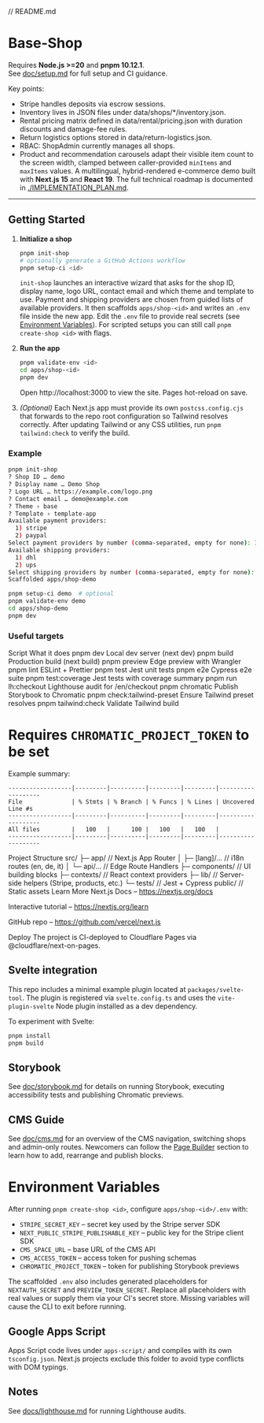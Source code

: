 // README.md

# Base-Shop

Requires **Node.js >=20** and **pnpm 10.12.1**.  
See [doc/setup.md](doc/setup.md) for full setup and CI guidance.

Key points:

- Stripe handles deposits via escrow sessions.
- Inventory lives in JSON files under data/shops/\*/inventory.json.
- Rental pricing matrix defined in data/rental/pricing.json with duration discounts and damage-fee rules.
- Return logistics options stored in data/return-logistics.json.
- RBAC: ShopAdmin currently manages all shops.
- Product and recommendation carousels adapt their visible item count to the screen width, clamped between caller-provided `minItems` and `maxItems` values.
  A multilingual, hybrid-rendered e-commerce demo built with **Next.js 15** and **React 19**.
  The full technical roadmap is documented in [./IMPLEMENTATION_PLAN.md](./IMPLEMENTATION_PLAN.md).

---

## Getting Started

1. **Initialize a shop**

   ```bash
   pnpm init-shop
   # optionally generate a GitHub Actions workflow
   pnpm setup-ci <id>
   ```

   `init-shop` launches an interactive wizard that asks for the shop ID, display name, logo URL,
   contact email and which theme and template to use. Payment and shipping providers are chosen
   from guided lists of available providers. It then
   scaffolds `apps/shop-<id>` and writes an `.env` file inside the new app. Edit the `.env` file to
   provide real secrets (see [Environment Variables](#environment-variables)). For scripted
   setups you can still call `pnpm create-shop <id>` with flags.

2. **Run the app**

   ```bash
   pnpm validate-env <id>
   cd apps/shop-<id>
   pnpm dev
   ```

   Open http://localhost:3000 to view the site. Pages hot-reload on save.

3. _(Optional)_ Each Next.js app must provide its own `postcss.config.cjs` that forwards to the repo root configuration so Tailwind resolves correctly. After updating Tailwind or any CSS utilities, run `pnpm tailwind:check` to verify the build.

### Example

```bash
pnpm init-shop
? Shop ID … demo
? Display name … Demo Shop
? Logo URL … https://example.com/logo.png
? Contact email … demo@example.com
? Theme › base
? Template › template-app
Available payment providers:
  1) stripe
  2) paypal
Select payment providers by number (comma-separated, empty for none): 1
Available shipping providers:
  1) dhl
  2) ups
Select shipping providers by number (comma-separated, empty for none): 2
Scaffolded apps/shop-demo

pnpm setup-ci demo  # optional
pnpm validate-env demo
cd apps/shop-demo
pnpm dev
```

### Useful targets

Script What it does
pnpm dev Local dev server (next dev)
pnpm build Production build (next build)
pnpm preview Edge preview with Wrangler
pnpm lint ESLint + Prettier
pnpm test Jest unit tests
pnpm e2e Cypress e2e suite
pnpm test:coverage Jest tests with coverage summary
pnpm run lh:checkout Lighthouse audit for /en/checkout
pnpm chromatic Publish Storybook to Chromatic
pnpm check:tailwind-preset Ensure Tailwind preset resolves
pnpm tailwind:check Validate Tailwind build

# Requires `CHROMATIC_PROJECT_TOKEN` to be set

Example summary:

```
------------------|---------|----------|---------|---------|-------------------
File              | % Stmts | % Branch | % Funcs | % Lines | Uncovered Line #s
------------------|---------|----------|---------|---------|-------------------
All files         |   100   |      100 |   100   |   100   |
------------------|---------|----------|---------|---------|-------------------
```

Project Structure
src/
├─ app/ // Next.js App Router
│ ├─ [lang]/… // i18n routes (en, de, it)
│ └─ api/… // Edge Route Handlers
├─ components/ // UI building blocks
├─ contexts/ // React context providers
├─ lib/ // Server-side helpers (Stripe, products, etc.)
└─ tests/ // Jest + Cypress
public/ // Static assets
Learn More
Next.js Docs – https://nextjs.org/docs

Interactive tutorial – https://nextjs.org/learn

GitHub repo – https://github.com/vercel/next.js

Deploy
The project is CI-deployed to Cloudflare Pages via
@cloudflare/next-on-pages.

## Svelte integration

This repo includes a minimal example plugin located at `packages/svelte-tool`.
The plugin is registered via `svelte.config.ts` and uses the
`vite-plugin-svelte` Node plugin installed as a dev dependency.

To experiment with Svelte:

```bash
pnpm install
pnpm build
```

## Storybook

See [doc/storybook.md](doc/storybook.md) for details on running Storybook,
executing accessibility tests and publishing Chromatic previews.

## CMS Guide

See [doc/cms.md](doc/cms.md) for an overview of the CMS navigation,
switching shops and admin-only routes. Newcomers can follow the
[Page Builder](doc/cms.md#page-builder) section to learn how to add,
rearrange and publish blocks.

# Environment Variables

After running `pnpm create-shop <id>`, configure `apps/shop-<id>/.env` with:

- `STRIPE_SECRET_KEY` – secret key used by the Stripe server SDK
- `NEXT_PUBLIC_STRIPE_PUBLISHABLE_KEY` – public key for the Stripe client SDK
- `CMS_SPACE_URL` – base URL of the CMS API
- `CMS_ACCESS_TOKEN` – access token for pushing schemas
- `CHROMATIC_PROJECT_TOKEN` – token for publishing Storybook previews

The scaffolded `.env` also includes generated placeholders for `NEXTAUTH_SECRET`
and `PREVIEW_TOKEN_SECRET`. Replace all placeholders with real values or supply
them via your CI's secret store. Missing variables will cause the CLI to exit
before running.

## Google Apps Script

Apps Script code lives under `apps-script/` and compiles with its own `tsconfig.json`.
Next.js projects exclude this folder to avoid type conflicts with DOM typings.

## Notes

See [docs/lighthouse.md](docs/lighthouse.md) for running Lighthouse audits.
